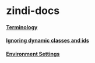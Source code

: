 # zindi-docs


#### [Terminology](https://github.com/zindi-io/zindi-docs2/blob/master/terminology.md)

#### [Ignoring dynamic classes and ids](https://github.com/zindi-io/zindi-docs2/blob/master/ignoring-dynamic-classes-and-ids.md)

#### [Environment Settings](https://github.com/zindi-io/zindi-docs2/blob/master/environment-settings.md)
